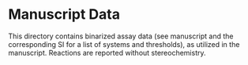 # Manuscript Data

This directory contains binarized assay data (see manuscript and the corresponding SI for a list of systems and thresholds), as utilized in the manuscript. Reactions are reported without stereochemistry.

